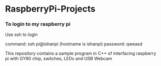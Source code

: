 # RaspberryPi-Projects

### To login to my raspberry pi 
Use ssh to login

command: ssh pi@ishanpi (hostname is ishanpi)
password: qweasd

This repository contains a sample program in C++ of interfacing raspberry pi with GY80 chip, switches, LEDs and USB Webcam
